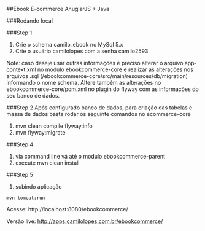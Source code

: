 ##Ebook E-commerce AnuglarJS + Java 

###Rodando local

###Step 1 
1.	Crie o schema camilo_ebook no MySql 5.x
2.	Crie o usuário camilolopes com a senha camilo2593 

Note: caso deseje  usar outras informações é preciso alterar o arquivo app-context.xml no modulo ebookcommerce-core e realizar as alterações nos arquivos .sql (/ebookcommerce-core/src/main/resources/db/migration) informando o nome schema. Altere também as alterações no ebookcommerce-core/pom.xml   no plugin do flyway com as informações do seu banco de dados.

###Step 2 
Após configurado banco de dados,  para criação das tabelas e massa de dados  basta rodar os seguinte comandos no ecommerce-core

1.	mvn  clean compile flyway:info
2.	mvn  flyway:migrate


###Step 4 
1.	via command line vá até o modulo ebookcommerce-parent 
2.	execute mvn clean install 


###Step 5 
1.	subindo aplicação 
```
mvn tomcat:run 
```

Acesse: http://localhost:8080/ebookcommerce/

Versão live: http://apps.camilolopes.com.br/ebookcommerce/

